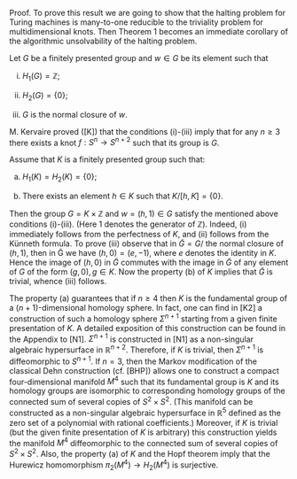
Proof. To prove this result we are going to show that the halting problem for Turing machines is many-to-one reducible to the triviality problem for multidimensional knots. Then Theorem 1 becomes an immediate corollary of the algorithmic unsolvability of the halting problem.

Let $G$ be a finitely presented group and $w \in G$ be its element such that

<ol style="list-style-type: lower-roman;">
<li>

$H_{1}(G)=\mathbb{Z}$;

<li>

$H_{2}(G)=\{0\}$;


<li>

$G$ is the normal closure of $w$.

</ol>

M. Kervaire proved ([K]) that the conditions (i)-(iii) imply that for any $n \geq 3$ there exists a knot $f: S^{n} \rightarrow S^{n+2}$ such that its group is $G$.

Assume that $K$ is a finitely presented group such that:

<ol style="list-style-type: lower-alpha;">
<li>

$H_{1}(K)=H_{2}(K)=\{0\}$;

<li>

There exists an element $h \in K$ such that $K /[h, K]=\{0\}$.

</ol>

Then the group $G=K \times \mathbb{Z}$ and $w=(h, 1) \in G$ satisfy the mentioned above conditions (i)-(iii). (Here 1 denotes the generator of $\mathbb{Z}$). Indeed, (i) immediately follows from the perfectness of $K$, and (ii) follows from the Künneth formula. To prove (iii) observe that in $\tilde{G}=G /$ the normal closure of $(h, 1)$, then in G̃ we have $(h, 0)=(e,-1)$, where $e$ denotes the identity in $K$. Hence the image of $(h, 0)$ in $\tilde{G}$ commutes with the image in $\tilde{G}$ of any element of $G$ of the form $(g, 0), g \in K$. Now the property (b) of $K$ implies that $\tilde{G}$ is trivial, whence (iii) follows.

The property (a) guarantees that if $n \geq 4$ then $K$ is the fundamental group of a ($n+1$)-dimensional homology sphere. In fact, one can find in [K2] a construction of such a homology sphere $\Sigma^{n+1}$ starting from a given finite presentation of $K$. A detailed exposition of this construction can be found in the Appendix to [N1]. $\Sigma^{n+1}$ is constructed in [N1] as a non-singular algebraic hypersurface in $\mathbb{R}^{n+2}$. Therefore, if $K$ is trivial, then $\Sigma^{n+1}$ is diffeomorphic to $S^{n+1}$. If $n=3$, then the Markov modification of the classical Dehn construction (cf. [BHP]) allows one to construct a compact four-dimensional manifold $M^{4}$ such that its fundamental group is $K$ and its homology groups are isomorphic to corresponding homology groups of the connected sum of several copies of $S^{2} \times S^{2}$. (This manifold can be constructed as
a non-singular algebraic hypersurface in $\mathbb{R}^{5}$ defined as the zero set of a polynomial with rational coefficients.) Moreover, if $K$ is trivial (but the given finite presentation of $K$ is arbitrary) this construction yields the manifold $M^{4}$ diffeomorphic to the connected sum of several copies of $S^{2} \times S^{2}$. Also, the property (a) of $K$ and the Hopf theorem imply that the Hurewicz homomorphism $\pi_{2}\left(M^{4}\right) \rightarrow H_{2}\left(M^{4}\right)$ is surjective.